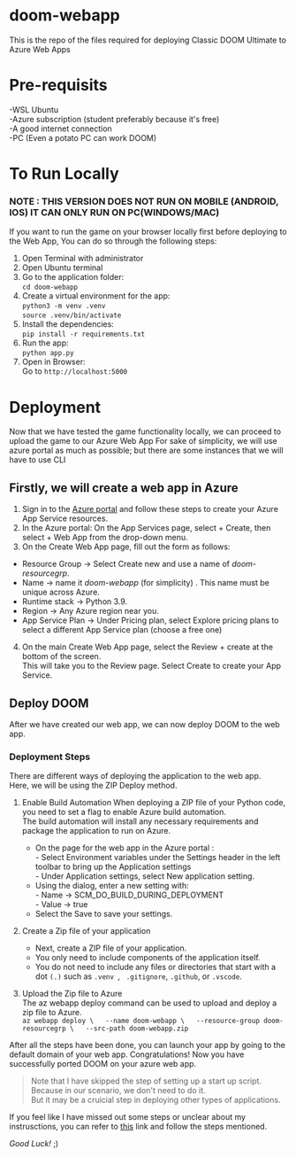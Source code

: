# doom-webapp
This is the repo of the files required for deploying Classic DOOM Ultimate to Azure Web Apps

# Pre-requisits 
-WSL Ubuntu <br>
-Azure subscription (student preferably because it's free)<br>
-A good internet connection <br>
-PC (Even a potato PC can work DOOM) <br>

# To Run Locally
### NOTE : THIS VERSION DOES NOT RUN ON MOBILE (ANDROID, IOS) IT CAN ONLY RUN ON PC(WINDOWS/MAC) 
If you want to run the game on your browser locally first before deploying to the Web App, You can do so through the following steps:

1) Open Terminal with administrator
2) Open Ubuntu terminal
3) Go to the application folder: <br>
      ` cd doom-webapp `
4) Create a virtual environment for the app:<br>
      `python3 -m venv .venv ` <br>
      ` source .venv/bin/activate `
5) Install the dependencies:<br>
      `pip install -r requirements.txt`
6) Run the app:<br>
      ` python app.py `
7) Open in Browser:<br>
   Go to ` http://localhost:5000 `

# Deployment 
Now that we have tested the game functionality locally, we can proceed to upload the game to our Azure Web App
For sake of simplicity, we will use azure portal as much as possible; but there are some instances that we will have to use CLI 

## Firstly, we will create a web app in Azure
1) Sign in to the [Azure portal](https://portal.azure.com/) and follow these steps to create your Azure App Service resources.
2) In the Azure portal:
         On the App Services page, select + Create, then select + Web App from the drop-down menu.
3) On the Create Web App page, fill out the form as follows:  
- Resource Group → Select Create new and use a name of *doom-resourcegrp*.  
- Name → name it *doom-webapp* (for simplicity) . This name must be unique across Azure.  
- Runtime stack → Python 3.9.  
- Region → Any Azure region near you.  
- App Service Plan → Under Pricing plan, select Explore pricing plans to select a different App Service plan (choose a free one)  

4) On the main Create Web App page, select the Review + create at the bottom of the screen.  
   This will take you to the Review page. Select Create to create your App Service.

## Deploy DOOM 
After we have created our web app, we can now deploy DOOM to the web app.
### Deployment Steps
There are different ways of deploying the application to the web app.  
Here, we will be using the ZIP Deploy method.  

1) Enable Build Automation
   When deploying a ZIP file of your Python code, you need to set a flag to enable Azure build automation.  
   The build automation will install any necessary requirements and package the application to run on Azure.  
      - On the page for the web app in the Azure portal :  
              - Select Environment variables under the Settings header in the left toolbar to bring up the Application settings  
              - Under Application settings, select New application setting.  
      - Using the dialog, enter a new setting with:  
            - Name → SCM_DO_BUILD_DURING_DEPLOYMENT  
            - Value → true  
      - Select the Save to save your settings.  

2) Create a Zip file of your application  
   - Next, create a ZIP file of your application.  
   - You only need to include components of the application itself.  
   - You do not need to include any files or directories that start with a dot `(.)` such as `.venv `, ` .gitignore`, `.github`, or `.vscode`.  

3) Upload the Zip file to Azure  
   The az webapp deploy command can be used to upload and deploy a zip file to Azure.  
` az webapp deploy \  
    --name doom-webapp \  
    --resource-group doom-resourcegrp \  
    --src-path doom-webapp.zip `

After all the steps have been done, you can launch your app by going to the default domain of your web app.
Congratulations! Now you have successfully ported DOOM on your azure web app.  

> Note that I have skipped the step of setting up a start up script.  
> Because in our scenario, we don't need to do it.  
> But it may be a cruicial step in deploying other types of applications.

If you feel like I have missed out some steps or unclear about my instrusctions, you can refer to [this](https://learn.microsoft.com/en-us/azure/app-service/quickstart-python?tabs=fastapi%2Cwindows%2Cazure-portal%2Czip-deploy%2Cdeploy-instructions-azportal%2Cterminal-bash%2Cdeploy-instructions-zip-azcli#sample-application) link and follow the steps mentioned.  

*Good Luck!* ;)

   
